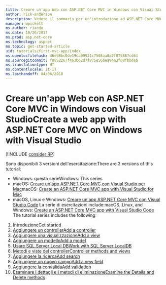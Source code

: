 ```yaml
---
title: Creare un'app Web con ASP.NET Core MVC in Windows con Visual Studio
author: rick-anderson
description: Vedere il sommario per un'introduzione ad ASP.NET Core MVC con Visual Studio su Windows.
manager: wpickett
ms.author: riande
ms.date: 10/26/2017
ms.prod: asp.net-core
ms.technology: aspnet
ms.topic: get-started-article
uid: tutorials/first-mvc-app/index
ms.openlocfilehash: 46e98bc0de19ca09921c7505aa0a2f075887cd64
ms.sourcegitcommit: f8852267f463b62d7f975e56bea9aa3f68fbbdeb
ms.translationtype: HT
ms.contentlocale: it-IT
ms.lasthandoff: 04/06/2018
---
```

# <a name="create-a-web-app-with-aspnet-core-mvc-on-windows-with-visual-studio"></a><span data-ttu-id="084ea-103">Creare un'app Web con ASP.NET Core MVC in Windows con Visual Studio</span><span class="sxs-lookup"><span data-stu-id="084ea-103">Create a web app with ASP.NET Core MVC on Windows with Visual Studio</span></span>

[!INCLUDE [consider RP](../../includes/razor.md)]

<span data-ttu-id="084ea-104">Sono disponibili 3 versioni dell'esercitazione:</span><span class="sxs-lookup"><span data-stu-id="084ea-104">There are 3 versions of this tutorial:</span></span>

* <span data-ttu-id="084ea-105">Windows: questa serie</span><span class="sxs-lookup"><span data-stu-id="084ea-105">Windows: This series</span></span>
* <span data-ttu-id="084ea-106">macOS: [Creare un'app ASP.NET Core MVC con Visual Studio per Mac](xref:tutorials/first-mvc-app-mac/start-mvc)</span><span class="sxs-lookup"><span data-stu-id="084ea-106">macOS: [Create an ASP.NET Core MVC app with Visual Studio for Mac](xref:tutorials/first-mvc-app-mac/start-mvc)</span></span>
* <span data-ttu-id="084ea-107">macOS, Linux e Windows: [Creare un'app ASP.NET Core MVC con Visual Studio Code](xref:tutorials/first-mvc-app-xplat/start-mvc) La serie di esercitazioni include:</span><span class="sxs-lookup"><span data-stu-id="084ea-107">macOS, Linux, and Windows: [Create an ASP.NET Core MVC app with Visual Studio Code](xref:tutorials/first-mvc-app-xplat/start-mvc) The tutorial series includes the following:</span></span>

1. [<span data-ttu-id="084ea-108">Introduzione</span><span class="sxs-lookup"><span data-stu-id="084ea-108">Get started</span></span>](start-mvc.md)
1. [<span data-ttu-id="084ea-109">Aggiungere un controller</span><span class="sxs-lookup"><span data-stu-id="084ea-109">Add a controller</span></span>](adding-controller.md)
1. [<span data-ttu-id="084ea-110">Aggiungere una visualizzazione</span><span class="sxs-lookup"><span data-stu-id="084ea-110">Add a view</span></span>](adding-view.md)
1. [<span data-ttu-id="084ea-111">Aggiungere un modello</span><span class="sxs-lookup"><span data-stu-id="084ea-111">Add a model</span></span>](adding-model.md)
1. [<span data-ttu-id="084ea-112">Usare SQL Server Local DB</span><span class="sxs-lookup"><span data-stu-id="084ea-112">Work with SQL Server LocalDB</span></span>](working-with-sql.md)
1. [<span data-ttu-id="084ea-113">Metodi e viste del controller</span><span class="sxs-lookup"><span data-stu-id="084ea-113">Controller methods and views</span></span>](controller-methods-views.md)
1. [<span data-ttu-id="084ea-114">Aggiungere la ricerca</span><span class="sxs-lookup"><span data-stu-id="084ea-114">Add search</span></span>](search.md)
1. [<span data-ttu-id="084ea-115">Aggiungere un nuovo campo</span><span class="sxs-lookup"><span data-stu-id="084ea-115">Add a new field</span></span>](new-field.md)
1. [<span data-ttu-id="084ea-116">Aggiungere la convalida</span><span class="sxs-lookup"><span data-stu-id="084ea-116">Add validation</span></span>](validation.md)
1. [<span data-ttu-id="084ea-117">Esaminare i dettagli e i metodi di eliminazione</span><span class="sxs-lookup"><span data-stu-id="084ea-117">Examine the Details and Delete methods</span></span>](details.md)
